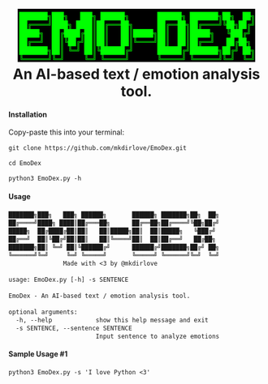 <h1 align="center">
  <br>
  <a href="https://github.com/mkdirlove/EmoDex"><img src="https://github.com/mkdirlove/EmoDex/blob/main/logo.png" alt="EmoDex"></a>
  <br>
  An AI-based text / emotion analysis tool.
  <br>
</h1>

#### Installation

Copy-paste this into your terminal:

```
git clone https://github.com/mkdirlove/EmoDex.git
```
```
cd EmoDex
```
```
python3 EmoDex.py -h
```

#### Usage
```
███████╗███╗   ███╗ ██████╗       ██████╗ ███████╗██╗  ██╗
██╔════╝████╗ ████║██╔═══██╗      ██╔══██╗██╔════╝╚██╗██╔╝
█████╗  ██╔████╔██║██║   ██║█████╗██║  ██║█████╗   ╚███╔╝ 
██╔══╝  ██║╚██╔╝██║██║   ██║╚════╝██║  ██║██╔══╝   ██╔██╗ 
███████╗██║ ╚═╝ ██║╚██████╔╝      ██████╔╝███████╗██╔╝ ██╗
╚══════╝╚═╝     ╚═╝ ╚═════╝       ╚═════╝ ╚══════╝╚═╝  ╚═╝
               Made with <3 by @mkdirlove

usage: EmoDex.py [-h] -s SENTENCE

EmoDex - An AI-based text / emotion analysis tool.

optional arguments:
  -h, --help            show this help message and exit
  -s SENTENCE, --sentence SENTENCE
                        Input sentence to analyze emotions
```
#### Sample Usage #1
```
python3 EmoDex.py -s 'I love Python <3'
```
